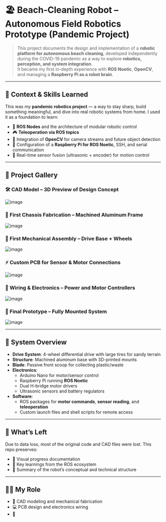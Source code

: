 # 🏖️ Beach-Cleaning Robot – Autonomous Field Robotics Prototype (Pandemic Project)

> This project documents the design and implementation of a **robotic platform for autonomous beach cleaning**, developed independently during the COVID-19 pandemic as a way to explore **robotics, perception, and system integration**.  
> It became my first in-depth experience with **ROS Noetic**, **OpenCV**, and managing a **Raspberry Pi as a robot brain**.

---

## 🧠 Context & Skills Learned

This was my **pandemic robotics project** — a way to stay sharp, build something meaningful, and dive into real robotic systems from home. I used it as a foundation to learn:

- 🧩 **ROS Nodes** and the architecture of modular robotic control
- 🎮 **Teleoperation via ROS topics**
- 🐍 Integration of **OpenCV** for camera streams and future object detection
- 🍓 Configuration of a **Raspberry Pi for ROS Noetic**, SSH, and serial communication
- 🔧 Real-time sensor fusion (ultrasonic + encoder) for motion control

---

## 📸 Project Gallery

### 🛠️ CAD Model – 3D Preview of Design Concept
![image](https://github.com/user-attachments/assets/98f5e689-b0a0-4cce-a2d5-ae2d03693953)

### 🔩 First Chassis Fabrication – Machined Aluminum Frame

![image](https://github.com/user-attachments/assets/26212198-87a6-425c-8a33-ee726ae3f23b)

### 🧱 First Mechanical Assembly – Drive Base + Wheels

![image](https://github.com/user-attachments/assets/41f97150-42cc-4f3f-85af-a940553f7b2c)

### ⚡ Custom PCB for Sensor & Motor Connections

![image](https://github.com/user-attachments/assets/04e84026-ec9a-4035-a889-5671dcd3a38d)

### 🔌 Wiring & Electronics – Power and Motor Controllers

![image](https://github.com/user-attachments/assets/36c6be74-ac10-4870-8fa1-81ee2135a224)

### 🚜 Final Prototype – Fully Mounted System
![image](https://github.com/user-attachments/assets/e71b539a-7c6d-4bd1-b830-17b458212895)

---

## 🔧 System Overview

- **Drive System**: 4-wheel differential drive with large tires for sandy terrain
- **Structure**: Machined aluminum base with 3D-printed mounts
- **Blade**: Passive front scoop for collecting plastic/waste
- **Electronics**:
  - Arduino Nano for motor/sensor control
  - Raspberry Pi running **ROS Noetic**
  - Dual H-bridge motor drivers
  - Ultrasonic sensors and battery regulators
- **Software**:
  - ROS packages for **motor commands**, **sensor reading**, and **teleoperation**
  - Custom launch files and shell scripts for remote access

---

## 📁 What’s Left

Due to data loss, most of the original code and CAD files were lost. This repo preserves:

- 📸 Visual progress documentation
- 🧠 Key learnings from the ROS ecosystem
- 📝 Summary of the robot’s conceptual and technical structure

---

## 🙋‍♂️ My Role

- 🔧 CAD modeling and mechanical fabrication
- 💻 PCB design and electronics wiring
- 🍓










